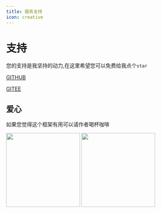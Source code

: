 ```yaml
---
title: 服务支持
icon: creative
---
```


# 支持
您的支持是我坚持的动力,在这里希望您可以免费给我点个`star`

[GITHUB](https://github.com/xuejmnet/easy-query)

[GITEE](https://gitee.com/xuejm/easy-query)


## 爱心
如果您觉得这个框架有用可以请作者喝杯咖啡

<img src="/easy-query-doc/wx.jpg" class="no-zoom" style="width:200px;">

<img src="/easy-query-doc/zfb.jpg" class="no-zoom" style="width:200px;">